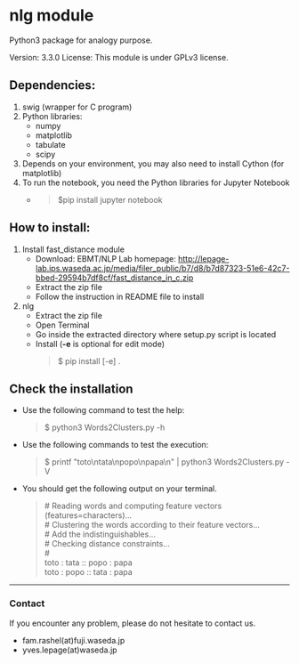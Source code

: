 # nlg module

Python3 package for analogy purpose.

Version: 3.3.0
License: This module is under GPLv3 license.


## Dependencies:
1. swig (wrapper for C program)
2. Python libraries:
	- numpy
	- matplotlib
	- tabulate
	- scipy
3. Depends on your environment, you may also need to install Cython (for matplotlib)
4. To run the notebook, you need the Python libraries for Jupyter Notebook
	- >$pip install jupyter notebook


## How to install:
1. Install fast_distance module
	- Download: EBMT/NLP Lab homepage: http://lepage-lab.ips.waseda.ac.jp/media/filer_public/b7/d8/b7d87323-51e6-42c7-bbed-29594b7df8cf/fast_distance_in_c.zip
	- Extract the zip file
	- Follow the instruction in README file to install
2. nlg
	- Extract the zip file
	- Open Terminal
	- Go inside the extracted directory where setup.py script is located
	- Install (__-e__ is optional for edit mode)
		>$ pip install [-e] .


## Check the installation

- Use the following command to test the help:  
	>$ python3 Words2Clusters.py -h

- Use the following commands to test the execution:
	>$ printf "toto\ntata\npopo\npapa\n" | python3 Words2Clusters.py -V

- You should get the following output on your terminal.

	> \# Reading words and computing feature vectors (features=characters)...  
	> \# Clustering the words according to their feature vectors...  
	> \# Add the indistinguishables...  
	> \# Checking distance constraints...  
	> \#   
	> toto : tata :: popo : papa  
	> toto : popo :: tata : papa  

---
### Contact
If you encounter any problem, please do not hesitate to contact us.
- fam.rashel(at)fuji.waseda.jp
- yves.lepage(at)waseda.jp